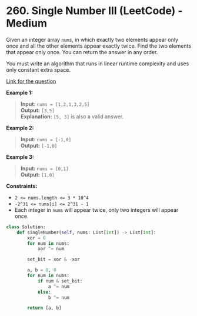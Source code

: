 # 260. Single Number III (LeetCode) - Medium

Given an integer array `nums`, in which exactly two elements appear only once and all the other elements appear exactly twice. Find the two elements that appear only once. You can return the answer in any order.

You must write an algorithm that runs in linear runtime complexity and uses only constant extra space.

[Link for the question](https://leetcode.com/problems/single-number-iii/description/)

**Example 1:**

> **Input:** `nums = [1,2,1,3,2,5]`  
> **Output:** `[3,5]`  
> **Explanation:** `[5, 3]` is also a valid answer.

**Example 2:**

> **Input:** `nums = [-1,0]`  
> **Output:** `[-1,0]`

**Example 3:**

> **Input:** `nums = [0,1]`  
> **Output:** `[1,0]`

**Constraints:**

- `2 <= nums.length <= 3 * 10^4`
- `-2^31 <= nums[i] <= 2^31 - 1`
- Each integer in `nums` will appear twice, only two integers will appear once.

```Python
class Solution:
    def singleNumber(self, nums: List[int]) -> List[int]:
        xor = 0
        for num in nums:
            xor ^= num

        set_bit = xor & -xor

        a, b = 0, 0
        for num in nums:
            if num & set_bit:
                a ^= num
            else:
                b ^= num

        return [a, b]
```
